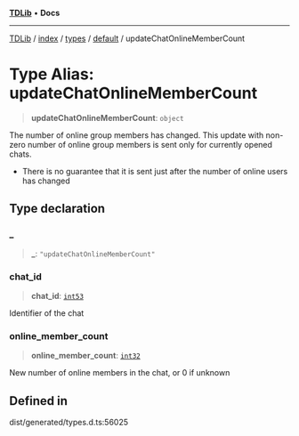 [**TDLib**](../../../../../../README.md) • **Docs**

***

[TDLib](../../../../../../modules.md) / [index](../../../../../README.md) / [types](../../../README.md) / [default](../README.md) / updateChatOnlineMemberCount

# Type Alias: updateChatOnlineMemberCount

> **updateChatOnlineMemberCount**: `object`

The number of online group members has changed. This update with non-zero number of online group members is sent only for currently opened chats.

- There is no guarantee that it is sent just after the number of online users has changed

## Type declaration

### \_

> **\_**: `"updateChatOnlineMemberCount"`

### chat\_id

> **chat\_id**: [`int53`](int53.md)

Identifier of the chat

### online\_member\_count

> **online\_member\_count**: [`int32`](int32.md)

New number of online members in the chat, or 0 if unknown

## Defined in

dist/generated/types.d.ts:56025
